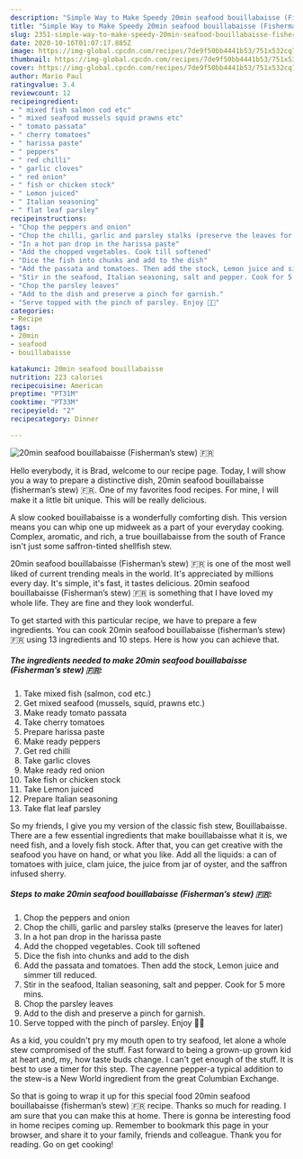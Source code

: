 ```yaml
---
description: "Simple Way to Make Speedy 20min seafood bouillabaisse (Fisherman’s stew) 🇫🇷"
title: "Simple Way to Make Speedy 20min seafood bouillabaisse (Fisherman’s stew) 🇫🇷"
slug: 2351-simple-way-to-make-speedy-20min-seafood-bouillabaisse-fishermans-stew
date: 2020-10-16T01:07:17.885Z
image: https://img-global.cpcdn.com/recipes/7de9f50bb4441b53/751x532cq70/20min-seafood-bouillabaisse-fishermans-stew-🇫🇷-recipe-main-photo.jpg
thumbnail: https://img-global.cpcdn.com/recipes/7de9f50bb4441b53/751x532cq70/20min-seafood-bouillabaisse-fishermans-stew-🇫🇷-recipe-main-photo.jpg
cover: https://img-global.cpcdn.com/recipes/7de9f50bb4441b53/751x532cq70/20min-seafood-bouillabaisse-fishermans-stew-🇫🇷-recipe-main-photo.jpg
author: Mario Paul
ratingvalue: 3.4
reviewcount: 12
recipeingredient:
- " mixed fish salmon cod etc"
- " mixed seafood mussels squid prawns etc"
- " tomato passata"
- " cherry tomatoes"
- " harissa paste"
- " peppers"
- " red chilli"
- " garlic cloves"
- " red onion"
- " fish or chicken stock"
- " Lemon juiced"
- " Italian seasoning"
- " flat leaf parsley"
recipeinstructions:
- "Chop the peppers and onion"
- "Chop the chilli, garlic and parsley stalks (preserve the leaves for later)"
- "In a hot pan drop in the harissa paste"
- "Add the chopped vegetables. Cook till softened"
- "Dice the fish into chunks and add to the dish"
- "Add the passata and tomatoes. Then add the stock, Lemon juice and simmer till reduced."
- "Stir in the seafood, Italian seasoning, salt and pepper. Cook for 5 more mins."
- "Chop the parsley leaves"
- "Add to the dish and preserve a pinch for garnish."
- "Serve topped with the pinch of parsley. Enjoy 👌🏼"
categories:
- Recipe
tags:
- 20min
- seafood
- bouillabaisse

katakunci: 20min seafood bouillabaisse 
nutrition: 223 calories
recipecuisine: American
preptime: "PT31M"
cooktime: "PT33M"
recipeyield: "2"
recipecategory: Dinner

---
```



![20min seafood bouillabaisse (Fisherman’s stew) 🇫🇷](https://img-global.cpcdn.com/recipes/7de9f50bb4441b53/751x532cq70/20min-seafood-bouillabaisse-fishermans-stew-🇫🇷-recipe-main-photo.jpg)

Hello everybody, it is Brad, welcome to our recipe page. Today, I will show you a way to prepare a distinctive dish, 20min seafood bouillabaisse (fisherman’s stew) 🇫🇷. One of my favorites food recipes. For mine, I will make it a little bit unique. This will be really delicious.

A slow cooked bouillabaisse is a wonderfully comforting dish. This version means you can whip one up midweek as a part of your everyday cooking. Complex, aromatic, and rich, a true bouillabaisse from the south of France isn&#39;t just some saffron-tinted shellfish stew.

20min seafood bouillabaisse (Fisherman’s stew) 🇫🇷 is one of the most well liked of current trending meals in the world. It's appreciated by millions every day. It's simple, it's fast, it tastes delicious. 20min seafood bouillabaisse (Fisherman’s stew) 🇫🇷 is something that I have loved my whole life. They are fine and they look wonderful.


To get started with this particular recipe, we have to prepare a few ingredients. You can cook 20min seafood bouillabaisse (fisherman’s stew) 🇫🇷 using 13 ingredients and 10 steps. Here is how you can achieve that.

<!--inarticleads1-->

##### The ingredients needed to make 20min seafood bouillabaisse (Fisherman’s stew) 🇫🇷:

1. Take  mixed fish (salmon, cod etc.)
1. Get  mixed seafood (mussels, squid, prawns etc.)
1. Make ready  tomato passata
1. Take  cherry tomatoes
1. Prepare  harissa paste
1. Make ready  peppers
1. Get  red chilli
1. Take  garlic cloves
1. Make ready  red onion
1. Take  fish or chicken stock
1. Take  Lemon juiced
1. Prepare  Italian seasoning
1. Take  flat leaf parsley


So my friends, I give you my version of the classic fish stew, Bouillabaisse. There are a few essential ingredients that make bouillabaisse what it is, we need fish, and a lovely fish stock. After that, you can get creative with the seafood you have on hand, or what you like. Add all the liquids: a can of tomatoes with juice, clam juice, the juice from jar of oyster, and the saffron infused sherry. 

<!--inarticleads2-->

##### Steps to make 20min seafood bouillabaisse (Fisherman’s stew) 🇫🇷:

1. Chop the peppers and onion
1. Chop the chilli, garlic and parsley stalks (preserve the leaves for later)
1. In a hot pan drop in the harissa paste
1. Add the chopped vegetables. Cook till softened
1. Dice the fish into chunks and add to the dish
1. Add the passata and tomatoes. Then add the stock, Lemon juice and simmer till reduced.
1. Stir in the seafood, Italian seasoning, salt and pepper. Cook for 5 more mins.
1. Chop the parsley leaves
1. Add to the dish and preserve a pinch for garnish.
1. Serve topped with the pinch of parsley. Enjoy 👌🏼


As a kid, you couldn&#39;t pry my mouth open to try seafood, let alone a whole stew compromised of the stuff. Fast forward to being a grown-up grown kid at heart and, my, how taste buds change. I can&#39;t get enough of the stuff. It is best to use a timer for this step. The cayenne pepper-a typical addition to the stew-is a New World ingredient from the great Columbian Exchange. 

So that is going to wrap it up for this special food 20min seafood bouillabaisse (fisherman’s stew) 🇫🇷 recipe. Thanks so much for reading. I am sure that you can make this at home. There is gonna be interesting food in home recipes coming up. Remember to bookmark this page in your browser, and share it to your family, friends and colleague. Thank you for reading. Go on get cooking!

